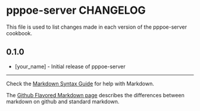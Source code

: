pppoe-server CHANGELOG
======================

This file is used to list changes made in each version of the pppoe-server cookbook.

0.1.0
-----
- [your_name] - Initial release of pppoe-server

- - -
Check the [Markdown Syntax Guide](http://daringfireball.net/projects/markdown/syntax) for help with Markdown.

The [Github Flavored Markdown page](http://github.github.com/github-flavored-markdown/) describes the differences between markdown on github and standard markdown.
